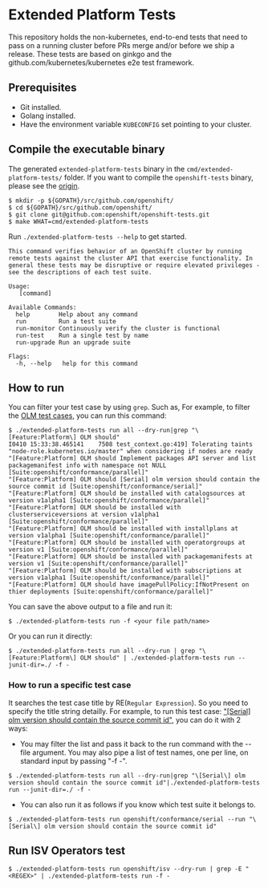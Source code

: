 # Extended Platform Tests

This repository holds the non-kubernetes, end-to-end tests that need to pass on a running
cluster before PRs merge and/or before we ship a release.
These tests are based on ginkgo and the github.com/kubernetes/kubernetes e2e test framework.

Prerequisites
-------------

* Git installed.
* Golang installed.
* Have the environment variable `KUBECONFIG` set pointing to your cluster.

## Compile the executable binary
The generated `extended-platform-tests` binary in the `cmd/extended-platform-tests/` folder.
If you want to compile the `openshift-tests` binary, please see the [origin](https://github.com/openshift/origin).

```console
$ mkdir -p ${GOPATH}/src/github.com/openshift/
$ cd ${GOPATH}/src/github.com/openshift/
$ git clone git@github.com:openshift/openshift-tests.git
$ make WHAT=cmd/extended-platform-tests  
```

Run `./extended-platform-tests --help` to get started.

```console
This command verifies behavior of an OpenShift cluster by running remote tests against the cluster API that exercise functionality. In general these tests may be disruptive or require elevated privileges - see the descriptions of each test suite.

Usage:
   [command]

Available Commands:
  help        Help about any command
  run         Run a test suite
  run-monitor Continuously verify the cluster is functional
  run-test    Run a single test by name
  run-upgrade Run an upgrade suite

Flags:
  -h, --help   help for this command
```

## How to run

You can filter your test case by using `grep`. Such as, 
For example, to filter the [OLM test cases](https://github.com/openshift/openshift-tests/blob/master/test/extended/operators/olm.go#L21), you can run this command: 

```console
$ ./extended-platform-tests run all --dry-run|grep "\[Feature:Platform\] OLM should"
I0410 15:33:38.465141    7508 test_context.go:419] Tolerating taints "node-role.kubernetes.io/master" when considering if nodes are ready
"[Feature:Platform] OLM should Implement packages API server and list packagemanifest info with namespace not NULL [Suite:openshift/conformance/parallel]"
"[Feature:Platform] OLM should [Serial] olm version should contain the source commit id [Suite:openshift/conformance/serial]"
"[Feature:Platform] OLM should be installed with catalogsources at version v1alpha1 [Suite:openshift/conformance/parallel]"
"[Feature:Platform] OLM should be installed with clusterserviceversions at version v1alpha1 [Suite:openshift/conformance/parallel]"
"[Feature:Platform] OLM should be installed with installplans at version v1alpha1 [Suite:openshift/conformance/parallel]"
"[Feature:Platform] OLM should be installed with operatorgroups at version v1 [Suite:openshift/conformance/parallel]"
"[Feature:Platform] OLM should be installed with packagemanifests at version v1 [Suite:openshift/conformance/parallel]"
"[Feature:Platform] OLM should be installed with subscriptions at version v1alpha1 [Suite:openshift/conformance/parallel]"
"[Feature:Platform] OLM should have imagePullPolicy:IfNotPresent on thier deployments [Suite:openshift/conformance/parallel]"
```

You can save the above output to a file and run it:

```console
$ ./extended-platform-tests run -f <your file path/name>
```

Or you can run it directly:

```console
$ ./extended-platform-tests run all --dry-run | grep "\[Feature:Platform\] OLM should" | ./extended-platform-tests run --junit-dir=./ -f -
```

### How to run a specific test case
It searches the test case title by RE(`Regular Expression`). So you need to specify the title string detailly.
For example, to run this test case: ["[Serial] olm version should contain the source commit id"](https://github.com/openshift/openshift-tests/blob/master/test/extended/operators/olm.go#L117), you can do it with 2 ways:

* You may filter the list and pass it back to the run command with the --file argument. You may also pipe a list of test names, one per line, on standard input by passing "-f -".
 
```console
$ ./extended-platform-tests run all --dry-run|grep "\[Serial\] olm version should contain the source commit id"|./extended-platform-tests run --junit-dir=./ -f -
```

* You can also run it as follows if you know which test suite it belongs to.

```console
$ ./extended-platform-tests run openshift/conformance/serial --run "\[Serial\] olm version should contain the source commit id"
```

## Run ISV Operators test

```console
$ ./extended-platform-tests run openshift/isv --dry-run | grep -E "<REGEX>" | ./extended-platform-tests run -f -
```
